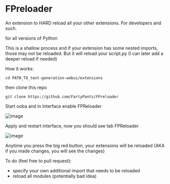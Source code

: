 # FPreloader

An extension to HARD reload all your other extensions. For developers and such.

for all versions of Python

This is a shallow process and if your extension has some nested imports, those may not be reloaded. But it will reload your script.py
(I can later add a deeper reload if needed)

How it works:
```
cd PATH_TO_text-generation-webui/extensions
```
then clone this repo
```
git clone https://github.com/FartyPants/FPreloader
```

Start ooba and in Interface enable FPReloader

![image](https://github.com/FartyPants/FPreloader/assets/23346289/2389911c-15e2-475f-89e5-3f36f7008610)

Apply and restart interface, now you should see tab FPReloader

![image](https://github.com/FartyPants/FPreloader/assets/23346289/133c7b9c-203d-4448-a542-7fa11408de4b)

Anytime you press the big red button, your extensions will be reloaded (AKA if you made changes, you will see the changes)

To do (feel free to pull request):
- specify your own additional import that needs to be reloaded
- reload all modules (potentially bad idea)

